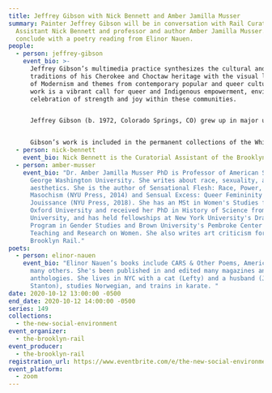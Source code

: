 ```yaml
---
title: Jeffrey Gibson with Nick Bennett and Amber Jamilla Musser
summary: Painter Jeffrey Gibson will be in conversation with Rail Curatorial
  Assistant Nick Bennett and professor and author Amber Jamilla Musser. We'll
  conclude with a poetry reading from Elinor Nauen.
people:
  - person: jeffrey-gibson
    event_bio: >-
      Jeffrey Gibson’s multimedia practice synthesizes the cultural and artistic
      traditions of his Cherokee and Choctaw heritage with the visual languages
      of Modernism and themes from contemporary popular and queer culture. His
      work is a vibrant call for queer and Indigenous empowerment, envisioning a
      celebration of strength and joy within these communities.


      Jeffrey Gibson (b. 1972, Colorado Springs, CO) grew up in major urban centers in the United States, Germany, Korea, and England. He received a Bachelor of Fine Arts in painting from the School of the Art Institute of Chicago in 1995 and Master of Arts in painting at the Royal College of Art, London, in 1998. He is a citizen of the Mississippi Band of Choctaw Indians and is half Cherokee. He is currently an artist-in-residence at Bard College and lives and works near Hudson, New York.


      Gibson’s work is included in the permanent collections of the Whitney Museum of American Art in New York; Denver Art Museum; Museum of Fine Arts, Boston; Smithsonian Institution's National Museum of the American Indian in Washington D.C.; National Gallery of Canada in Ottawa; Crystal Bridges Museum of American Art in Bentonville, AR; among many others. Gibson is a recipient of numerous awards, notably a MacArthur Foundation Fellowship (2019); Joan Mitchell Foundation, Painters and Sculptors Award (2015); and Creative Capital Foundation Grant (2005).
  - person: nick-bennett
    event_bio: Nick Bennett is the Curatorial Assistant of the Brooklyn Rail.
  - person: amber-musser
    event_bio: "Dr. Amber Jamilla Musser PhD is Professor of American Studies at
      George Washington University. She writes about race, sexuality, and
      aesthetics. She is the author of Sensational Flesh: Race, Power, and
      Masochism (NYU Press, 2014) and Sensual Excess: Queer Femininity and Brown
      Jouissance (NYU Press, 2018). She has an MSt in Women's Studies from
      Oxford University and received her PhD in History of Science from Harvard
      University, and has held fellowships at New York University's Draper
      Program in Gender Studies and Brown University's Pembroke Center for
      Teaching and Research on Women. She also writes art criticism for the
      Brooklyn Rail."
poets:
  - person: elinor-nauen
    event_bio: "Elinor Nauen’s books include CARS & Other Poems, American Guys, and
      many others. She's been published in and edited many magazines and
      anthologies. She lives in NYC with a cat (Lefty) and a husband (Johnny
      Stanton), studies Norwegian, and trains in karate. "
date: 2020-10-12 13:00:00 -0500
end_date: 2020-10-12 14:00:00 -0500
series: 149
collections:
  - the-new-social-environment
event_organizer:
  - the-brooklyn-rail
event_producer:
  - the-brooklyn-rail
registration_url: https://www.eventbrite.com/e/the-new-social-environment-149-jeffrey-gibson-tickets-124332462743
event_platform:
  - zoom
---
```

